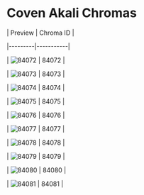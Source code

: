 # Coven Akali Chromas


| Preview | Chroma ID |

|---------|-----------|

| ![84072](https://raw.communitydragon.org/latest/plugins/rcp-be-lol-game-data/global/default/v1/champion-chroma-images/84/84072.png) | 84072 |

| ![84073](https://raw.communitydragon.org/latest/plugins/rcp-be-lol-game-data/global/default/v1/champion-chroma-images/84/84073.png) | 84073 |

| ![84074](https://raw.communitydragon.org/latest/plugins/rcp-be-lol-game-data/global/default/v1/champion-chroma-images/84/84074.png) | 84074 |

| ![84075](https://raw.communitydragon.org/latest/plugins/rcp-be-lol-game-data/global/default/v1/champion-chroma-images/84/84075.png) | 84075 |

| ![84076](https://raw.communitydragon.org/latest/plugins/rcp-be-lol-game-data/global/default/v1/champion-chroma-images/84/84076.png) | 84076 |

| ![84077](https://raw.communitydragon.org/latest/plugins/rcp-be-lol-game-data/global/default/v1/champion-chroma-images/84/84077.png) | 84077 |

| ![84078](https://raw.communitydragon.org/latest/plugins/rcp-be-lol-game-data/global/default/v1/champion-chroma-images/84/84078.png) | 84078 |

| ![84079](https://raw.communitydragon.org/latest/plugins/rcp-be-lol-game-data/global/default/v1/champion-chroma-images/84/84079.png) | 84079 |

| ![84080](https://raw.communitydragon.org/latest/plugins/rcp-be-lol-game-data/global/default/v1/champion-chroma-images/84/84080.png) | 84080 |

| ![84081](https://raw.communitydragon.org/latest/plugins/rcp-be-lol-game-data/global/default/v1/champion-chroma-images/84/84081.png) | 84081 |